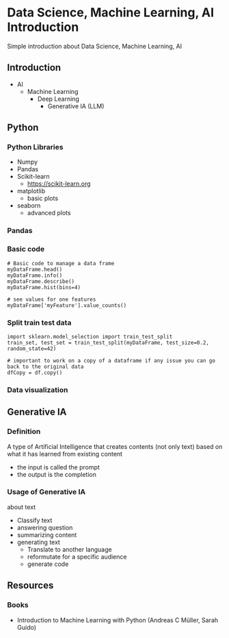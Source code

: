 # Data Science, Machine Learning, AI Introduction
Simple introduction about Data Science, Machine Learning, AI

## Introduction

* AI
  * Machine Learning
    * Deep Learning
      * Generative IA (LLM) 

## Python
### Python Libraries
* Numpy
* Pandas
* Scikit-learn
  * https://scikit-learn.org
* matplotlib
  * basic plots
* seaborn
  * advanced plots
### Pandas
### Basic code
```
# Basic code to manage a data frame
myDataFrame.head()
myDataFrame.info()
myDataFrame.describe()
myDataFrame.hist(bins=4)
```

```
# see values for one features
myDataFrame['myFeature'].value_counts()
```

### Split train test data

```
import sklearn.model_selection import train_test_split
train_set, test_set = train_test_split(myDataFrame, test_size=0.2, random_state=42)
```

```
# important to work on a copy of a dataframe if any issue you can go back to the original data
dfCopy = df.copy()
```

### Data visualization


## Generative IA
### Definition
A type of Artificial Intelligence that creates contents (not only text) based on what it has learned from existing content
* the input is called the prompt
* the output is the completion

### Usage of Generative IA
about text
* Classify text
* answering question
* summarizing content
* generating text
  * Translate to another language
  * reformutate for a specific audience
  * generate code 

## Resources
### Books
* Introduction to Machine Learning with Python (Andreas C Müller, Sarah Guido)
